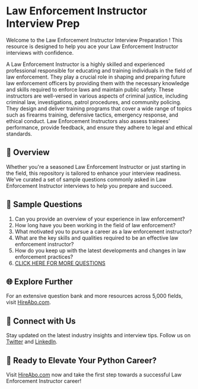 # Law Enforcement Instructor Interview Prep

Welcome to the Law Enforcement Instructor Interview Preparation ! This resource is designed to help you ace your Law Enforcement Instructor interviews with confidence.

A Law Enforcement Instructor is a highly skilled and experienced professional responsible for educating and training individuals in the field of law enforcement. They play a crucial role in shaping and preparing future law enforcement officers by providing them with the necessary knowledge and skills required to enforce laws and maintain public safety. These instructors are well-versed in various aspects of criminal justice, including criminal law, investigations, patrol procedures, and community policing. They design and deliver training programs that cover a wide range of topics such as firearms training, defensive tactics, emergency response, and ethical conduct. Law Enforcement Instructors also assess trainees' performance, provide feedback, and ensure they adhere to legal and ethical standards.

## 🚀 Overview

Whether you're a seasoned Law Enforcement Instructor or just starting in the field, this repository is tailored to enhance your interview readiness. We've curated a set of sample questions commonly asked in Law Enforcement Instructor interviews to help you prepare and succeed.

## 📝 Sample Questions

1. Can you provide an overview of your experience in law enforcement?
2. How long have you been working in the field of law enforcement?
3. What motivated you to pursue a career as a law enforcement instructor?
4. What are the key skills and qualities required to be an effective law enforcement instructor?
5. How do you keep up with the latest developments and changes in law enforcement practices?
6. [CLICK HERE FOR MORE QUESTIONS](https://hireabo.com/job/9_1_47/Law%20Enforcement%20Instructor)

## 🌐 Explore Further

For an extensive question bank and more resources across 5,000 fields, visit [HireAbo.com](https://www.hireabo.com).

## 📱 Connect with Us

Stay updated on the latest industry insights and interview tips. Follow us on [Twitter](https://twitter.com/hireabo) and [LinkedIn](https://www.linkedin.com/in/hire-abo-3609972a8/).

## 🚀 Ready to Elevate Your Python Career?

Visit [HireAbo.com](https://www.hireabo.com) now and take the first step towards a successful Law Enforcement Instructor career!